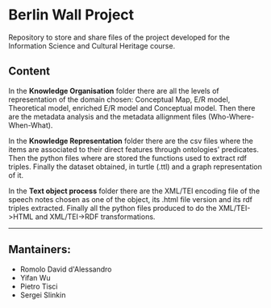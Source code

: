 # Berlin Wall Project

Repository to store and share files of the project developed for the Information Science and Cultural Heritage course.

## Content
In the **Knowledge Organisation** folder there are all the levels of representation of the domain chosen: Conceptual Map, E/R model, Theoretical model, enriched E/R model and Conceptual model. Then there are the metadata analysis and the metadata allignment files (Who-Where-When-What).

In the **Knowledge Representation** folder there are the csv files where the items are associated to their direct features through ontologies' predicates. Then the python files where are stored the functions used to extract rdf triples. Finally the dataset obtained, in turtle (.ttl) and a graph representation of it.

In the **Text object process** folder there are the XML/TEI encoding file of the speech notes chosen as one of the object, its .html file version and its rdf triples extracted. Finally all the python files produced to do the XML/TEI->HTML and XML/TEI->RDF transformations.

---

## Mantainers:

* Romolo David d'Alessandro
* Yifan Wu
* Pietro Tisci
* Sergei Slinkin
